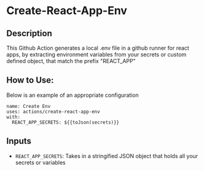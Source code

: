 # Create-React-App-Env
## Description
This Github Action generates a local .env file in a github runner for react apps, by extracting environment variables from your secrets or custom defined object, that match the prefix "REACT_APP"
## How to Use:
Below is an example of an appropriate configuration 
```
name: Create Env
uses: actions/create-react-app-env
with: 
  REACT_APP_SECRETS: ${{toJson(secrets)}}
```
## Inputs
- `REACT_APP_SECRETS`: Takes in a stringified JSON object that holds all your secrets or variables
